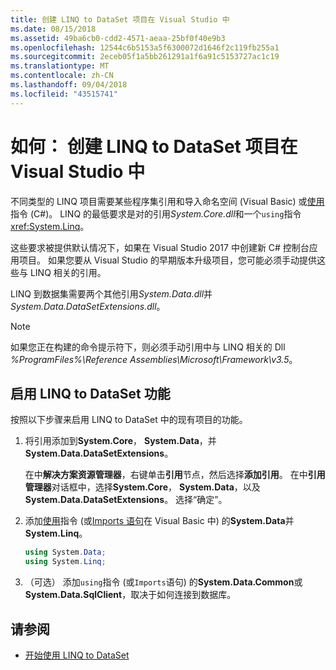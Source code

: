 ```yaml
---
title: 创建 LINQ to DataSet 项目在 Visual Studio 中
ms.date: 08/15/2018
ms.assetid: 49ba6cb0-cdd2-4571-aeaa-25bf0f40e9b3
ms.openlocfilehash: 12544c6b5153a5f6300072d1646f2c119fb255a1
ms.sourcegitcommit: 2eceb05f1a5bb261291a1f6a91c5153727ac1c19
ms.translationtype: MT
ms.contentlocale: zh-CN
ms.lasthandoff: 09/04/2018
ms.locfileid: "43515741"
---
```

# <a name="how-to-create-a-linq-to-dataset-project-in-visual-studio"></a>如何： 创建 LINQ to DataSet 项目在 Visual Studio 中

不同类型的 LINQ 项目需要某些程序集引用和导入命名空间 (Visual Basic) 或[使用](../../../csharp/language-reference/keywords/using-directive.md)指令 (C#)。 LINQ 的最低要求是对的引用*System.Core.dll*和一个`using`指令<xref:System.Linq>。

这些要求被提供默认情况下，如果在 Visual Studio 2017 中创建新 C# 控制台应用项目。 如果您要从 Visual Studio 的早期版本升级项目，您可能必须手动提供这些与 LINQ 相关的引用。

LINQ 到数据集需要两个其他引用*System.Data.dll*并*System.Data.DataSetExtensions.dll*。

> [!NOTE]
> 如果您正在构建的命令提示符下，则必须手动引用中与 LINQ 相关的 Dll *%ProgramFiles%\Reference Assemblies\Microsoft\Framework\v3.5*。

## <a name="to-enable-linq-to-dataset-functionality"></a>启用 LINQ to DataSet 功能

按照以下步骤来启用 LINQ to DataSet 中的现有项目的功能。

1. 将引用添加到**System.Core**， **System.Data**，并**System.Data.DataSetExtensions**。

   在中**解决方案资源管理器**，右键单击**引用**节点，然后选择**添加引用**。 在中**引用管理器**对话框中，选择**System.Core**， **System.Data**，以及**System.Data.DataSetExtensions**。 选择“确定”。

1. 添加[使用](../../../csharp/language-reference/keywords/using-directive.md)指令 (或[Imports 语句](../../../visual-basic/language-reference/statements/imports-statement-net-namespace-and-type.md)在 Visual Basic 中) 的**System.Data**并**System.Linq**。

   ```csharp
   using System.Data;
   using System.Linq;
   ```

1. （可选） 添加`using`指令 (或`Imports`语句) 的**System.Data.Common**或**System.Data.SqlClient**，取决于如何连接到数据库。

## <a name="see-also"></a>请参阅

- [开始使用 LINQ to DataSet](../../../../docs/framework/data/adonet/getting-started-linq-to-dataset.md)

